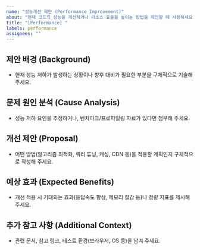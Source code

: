 ```yaml
---
name: "성능개선 제안 (Performance Improvement)"
about: "현재 코드의 성능을 개선하거나 리소스 효율을 높이는 방법을 제안할 때 사용하세요."
title: "[Performance] "
labels: performance
assignees: ""
---
```


## 제안 배경 (Background)
- 현재 성능 저하가 발생하는 상황이나 향후 대비가 필요한 부분을 구체적으로 기술해 주세요.

## 문제 원인 분석 (Cause Analysis)
- 성능 저하 요인을 추정하거나, 벤치마크/프로파일링 자료가 있다면 첨부해 주세요.

## 개선 제안 (Proposal)
- 어떤 방법(알고리즘 최적화, 쿼리 튜닝, 캐싱, CDN 등)을 적용할 계획인지 구체적으로 작성해 주세요.

## 예상 효과 (Expected Benefits)
- 개선 적용 시 기대되는 효과(응답속도 향상, 메모리 절감 등)나 정량 지표를 제시해 주세요.

## 추가 참고 사항 (Additional Context)
- 관련 문서, 참고 링크, 테스트 환경(브라우저, OS 등)을 남겨 주세요.
